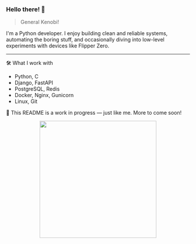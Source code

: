 ### Hello there! 👋

> General Kenobi!
⠀⠀⠀

I'm a Python developer. I enjoy building clean and reliable systems, automating the boring stuff, and occasionally diving into low-level experiments with devices like Flipper Zero.

---

🛠️ What I work with
- Python, C
- Django, FastAPI
- PostgreSQL, Redis
- Docker, Nginx, Gunicorn
- Linux, Git

📝 This README is a work in progress — just like me. More to come soon!


<div align="center">
  <img src="https://onlinegiftools.com/images/examples-onlinegiftools/surface-3d-projection-black-and-white.gif" width="320"/>
</div>
